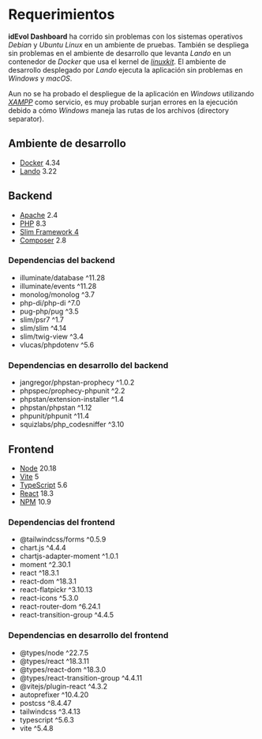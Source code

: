 # Requerimientos
**idEvol Dashboard** ha corrido sin problemas con los sistemas operativos _Debian_ y _Ubuntu_ _Linux_  en un ambiente de pruebas. También se despliega sin problemas en el ambiente de desarrollo que levanta _Lando_ en un contenedor de _Docker_ que usa el kernel de [_linuxkit_](https://github.com/linuxkit/linuxkit). El ambiente de desarrollo desplegado por _Lando_ ejecuta la aplicación sin problemas en _Windows_ y _macOS_.

Aun no se ha probado el despliegue de la aplicación en _Windows_ utilizando [_XAMPP_](https://www.apachefriends.org/es/) como servicio, es muy probable surjan errores en la ejecución debido a cómo _Windows_ maneja las rutas de los archivos (directory separator).

## Ambiente de desarrollo
- [Docker](https://www.docker.com/) 4.34
- [Lando](https://lando.dev/) 3.22

## Backend
- [Apache](https://httpd.apache.org/) 2.4
- [PHP](https://www.php.net/) 8.3
- [Slim Framework 4](https://www.slimframework.com/docs/v4/)
- [Composer](https://getcomposer.org/) 2.8

### Dependencias del backend
- illuminate/database ^11.28
- illuminate/events ^11.28
- monolog/monolog ^3.7
- php-di/php-di ^7.0
- pug-php/pug ^3.5
- slim/psr7 ^1.7
- slim/slim ^4.14
- slim/twig-view ^3.4
- vlucas/phpdotenv ^5.6

### Dependencias en desarrollo del backend
- jangregor/phpstan-prophecy ^1.0.2
- phpspec/prophecy-phpunit ^2.2
- phpstan/extension-installer ^1.4
- phpstan/phpstan ^1.12
- phpunit/phpunit ^11.4
- squizlabs/php_codesniffer ^3.10

## Frontend
- [Node](https://nodejs.org/en) 20.18
- [Vite](https://es.vitejs.dev/) 5
- [TypeScript](https://www.typescriptlang.org/) 5.6
- [React](https://es.react.dev/) 18.3
- [NPM](https://www.npmjs.com/package/npm) 10.9

### Dependencias del frontend
- @tailwindcss/forms ^0.5.9
- chart.js ^4.4.4
- chartjs-adapter-moment ^1.0.1
- moment ^2.30.1
- react ^18.3.1
- react-dom ^18.3.1
- react-flatpickr ^3.10.13
- react-icons ^5.3.0
- react-router-dom ^6.24.1
- react-transition-group ^4.4.5

### Dependencias en desarrollo del frontend
- @types/node ^22.7.5
- @types/react ^18.3.11
- @types/react-dom ^18.3.0
- @types/react-transition-group ^4.4.11
- @vitejs/plugin-react ^4.3.2
- autoprefixer ^10.4.20
- postcss ^8.4.47
- tailwindcss ^3.4.13
- typescript ^5.6.3
- vite ^5.4.8

